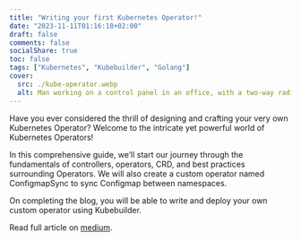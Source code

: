 ```yaml
---
title: "Writing your first Kubernetes Operator!"
date: "2023-11-11T01:16:18+02:00"
draft: false
comments: false
socialShare: true
toc: false
tags: ["Kubernetes", "Kubebuilder", "Golang"]
cover:
  src: ./kube-operator.webp
  alt: Man working on a control panel in an office, with a two-way radio, papers, and a radar on the desk.
---
```


<!-- markdownlint-disable MD013 -->
Have you ever considered the thrill of designing and crafting your very own Kubernetes Operator? Welcome to the intricate 
yet powerful world of Kubernetes Operators!

In this comprehensive guide, we’ll start our journey through the fundamentals of controllers, operators, CRD, and best practices 
surrounding Operators. We will also create a custom operator named ConfigmapSync to sync Configmap between namespaces.

On completing the blog, you will be able to write and deploy your own custom operator using Kubebuilder.

Read full article on [medium](https://medium.com/developingnodes/mastering-kubernetes-operators-your-definitive-guide-to-starting-strong-70ff43579eb9).

<!-- markdownlint-enable MD013 -->

<!--more-->

